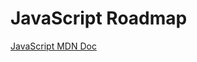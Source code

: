 <h1>JavaScript Roadmap</h1>
<a href="https://developer.mozilla.org/en-US/docs/Web/JavaScript">JavaScript MDN Doc</a>
<br/>



